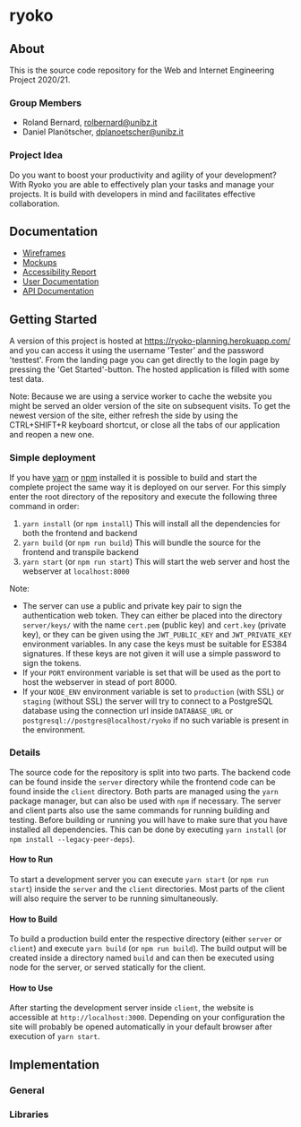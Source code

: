 # ryoko

## About

This is the source code repository for the Web and Internet Engineering Project 2020/21.

### Group Members

* Roland Bernard, rolbernard@unibz.it
* Daniel Planötscher, dplanoetscher@unibz.it

### Project Idea

Do you want to boost your productivity and agility of your development? With Ryoko you are able to
effectively plan your tasks and manage your projects. It is build with developers in mind and
facilitates effective collaboration.

## Documentation

* [Wireframes](docs/wireframes.md)
* [Mockups](docs/mockups.md)
* [Accessibility Report](docs/accessibility.md)
* [User Documentation](docs/user-docs.md)
* [API Documentation](docs/api-docs.md)

## Getting Started

A version of this project is hosted at https://ryoko-planning.herokuapp.com/ and you can access it
using the username 'Tester' and the password 'testtest'. From the landing page you can get directly
to the login page by pressing the 'Get Started'-button. The hosted application is filled with some
test data.

Note: Because we are using a service worker to cache the website you might be served an older
version of the site on subsequent visits. To get the newest version of the site, either refresh the
side by using the CTRL+SHIFT+R keyboard shortcut, or close all the tabs of our application
and reopen a new one.

### Simple deployment

If you have [yarn](https://yarnpkg.com/) or [npm](https://www.npmjs.com/) installed it is possible
to build and start the complete project the same way it is deployed on our server.
For this simply enter the root directory of the repository and execute the following three command in order:

1. `yarn install` (or `npm install`) This will install all the dependencies for both the frontend and backend
2. `yarn build` (or `npm run build`) This will bundle the source for the frontend and transpile backend
3. `yarn start` (or `npm run start`) This will start the web server and host the webserver at `localhost:8000`

Note:
 * The server can use a public and private key pair to sign the authentication web token. They can
either be placed into the directory `server/keys/` with the name `cert.pem` (public key) and
`cert.key` (private key), or they can be given using the `JWT_PUBLIC_KEY` and `JWT_PRIVATE_KEY`
environment variables. In any case the keys must be suitable for ES384 signatures. If these
keys are not given it will use a simple password to sign the tokens.
 * If your `PORT` environment variable is set that will be used as the port to host the webserver in stead of port 8000.
 * If your `NODE_ENV` environment variable is set to `production` (with SSL) or `staging` (without SSL) the server will try
to connect to a PostgreSQL database using the connection url inside `DATABASE_URL` or
`postgresql://postgres@localhost/ryoko` if no such variable is present in the environment.

### Details

The source code for the repository is split into two parts. The backend code can be found inside the
`server` directory while the frontend code can be found inside the `client` directory. Both parts
are managed using the `yarn` package manager, but can also be used with `npm` if necessary. The
server and client parts also use the same commands for running building and testing.
Before building or running you will have to make sure that you have installed all dependencies. This
can be done by executing `yarn install` (or `npm install --legacy-peer-deps`).

#### How to Run

To start a development server you can execute `yarn start` (or `npm run start`) inside the `server`
and the `client` directories. Most parts of the client will also require the server to be running
simultaneously.

#### How to Build

To build a production build enter the respective directory (either `server` or `client`) and execute
`yarn build` (or `npm run build`). The build output will be created inside a directory named `build`
and can then be executed using node for the server, or served statically for the client.

#### How to Use

After starting the development server inside `client`, the website is accessible at
`http://localhost:3000`. Depending on your configuration the site will probably be opened
automatically in your default browser after execution of `yarn start`.

## Implementation
<!-- TODO -->

### General
<!-- TODO -->

### Libraries
<!-- TODO -->

